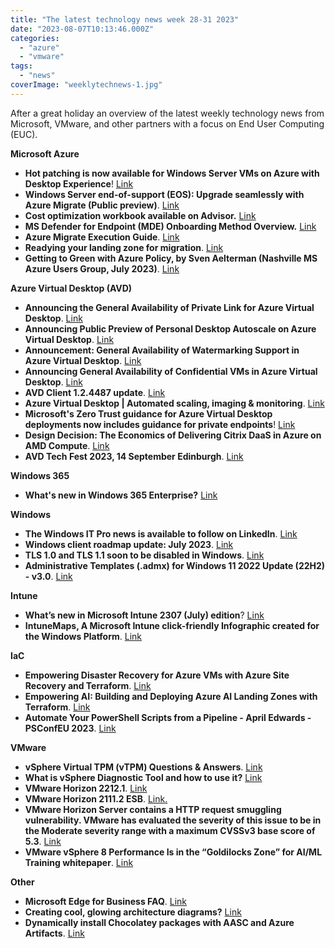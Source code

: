 ```yaml
---
title: "The latest technology news week 28-31 2023"
date: "2023-08-07T10:13:46.000Z"
categories: 
  - "azure"
  - "vmware"
tags: 
  - "news"
coverImage: "weeklytechnews-1.jpg"
---
```


After a great holiday an overview of the latest weekly technology news from Microsoft, VMware, and other partners with a focus on End User Computing (EUC).

**Microsoft Azure**

- **Hot patching is now available for Windows Server VMs on Azure with Desktop Experience**! [Link](https://techcommunity.microsoft.com/t5/windows-server-news-and-best/hotpatching-is-now-available-for-windows-server-vms-on-azure/ba-p/3875003)
- **Windows Server end-of-support (EOS): Upgrade seamlessly with Azure Migrate (Public preview)**. [Link](https://techcommunity.microsoft.com/t5/azure-migration-and/windows-server-end-of-support-eos-upgrade-seamlessly-with-azure/ba-p/3874493)
- **Cost optimization workbook available on Advisor.** [Link](https://learn.microsoft.com/en-us/azure/advisor/advisor-cost-optimization-workbook)
- **MS Defender for Endpoint (MDE) Onboarding Method Overview.** [Link](https://myronhelgering.com/mde-onboarding-method-overview/)
- **Azure Migrate Execution Guide**. [Link](https://github.com/Azure/migration)
- **Readying your landing zone for migration**. [Link](https://learn.microsoft.com/en-us/azure/cloud-adoption-framework/migrate/azure-migration-guide/ready-alz)
- **Getting to Green with Azure Policy, by Sven Aelterman (Nashville MS Azure Users Group, July 2023)**. [Link](https://www.youtube.com/watch?v=P3PRXf-IilI)

**Azure Virtual Desktop (AVD)**

- **Announcing the General Availability of Private Link for Azure Virtual Desktop**. [Link](https://techcommunity.microsoft.com/t5/azure-virtual-desktop-blog/announcing-the-general-availability-of-private-link-for-azure/ba-p/3874429)
- **Announcing Public Preview of Personal Desktop Autoscale on Azure Virtual Desktop**. [Link](https://techcommunity.microsoft.com/t5/azure-virtual-desktop-blog/announcing-public-preview-of-personal-desktop-autoscale-on-azure/ba-p/3870400)
- **Announcement: General Availability of Watermarking Support in Azure Virtual Desktop**. [Link](https://techcommunity.microsoft.com/t5/azure-virtual-desktop-blog/azure-virtual-desktop-watermarking-support/ba-p/3878912)
- **Announcing General Availability of Confidential VMs in Azure Virtual Desktop**. [Link](https://techcommunity.microsoft.com/t5/azure-virtual-desktop-blog/announcing-general-availability-of-confidential-vms-in-azure/ba-p/3857974)
- **AVD Client 1.2.4487 update**. [Link](https://learn.microsoft.com/en-us/azure/virtual-desktop/whats-new-client-windows)
- **Azure Virtual Desktop | Automated scaling, imaging & monitoring**. [Link](https://www.youtube.com/watch?v=L9j_pSBVGy4)
- **Microsoft's Zero Trust guidance for Azure Virtual Desktop deployments now includes guidance for private endpoints**! [Link](https://learn.microsoft.com/en-us/security/zero-trust/azure-infrastructure-avd)
- **Design Decision: The Economics of Delivering Citrix DaaS in Azure on AMD Compute**. [Link](https://docs.citrix.com/en-us/tech-zone/design/design-decisions/azure-amd-instance-scalability)
- **AVD Tech Fest 2023, 14 September Edinburgh**. [Link](https://www.eventbrite.com/e/avd-tech-fest-september-2023-live-in-edinburgh-registration-633878296047)

**Windows 365**

- **What's new in Windows 365 Enterprise?** [Link](https://learn.microsoft.com/en-us/windows-365/enterprise/whats-new)

**Windows**

- **The Windows IT Pro news is available to follow on LinkedIn**. [Link](https://www.linkedin.com/company/98062573/admin/feed/posts/)
- **Windows client roadmap update: July 2023**. [Link](https://techcommunity.microsoft.com/t5/windows-it-pro-blog/windows-client-roadmap-update-july-2023/ba-p/3871736)
- **TLS 1.0 and TLS 1.1 soon to be disabled in Windows**. [Link](https://techcommunity.microsoft.com/t5/windows-it-pro-blog/tls-1-0-and-tls-1-1-soon-to-be-disabled-in-windows/ba-p/3887947)
- **Administrative Templates (.admx) for Windows 11 2022 Update (22H2) - v3.0**. [Link](https://www.microsoft.com/en-us/download/details.aspx?id=105390)

**Intune**

- **What’s new in Microsoft Intune 2307 (July) edition**? [Link](https://techcommunity.microsoft.com/t5/microsoft-intune-blog/what-s-new-in-microsoft-intune-2307-july-edition/ba-p/3884051)
- **IntuneMaps, A Microsoft Intune click-friendly Infographic created for the Windows Platform**. [Link](https://intunemaps.com/)

**IaC**

- **Empowering Disaster Recovery for Azure VMs with Azure Site Recovery and Terraform**. [Link](https://techcommunity.microsoft.com/t5/azure-architecture-blog/empowering-disaster-recovery-for-azure-vms-with-azure-site/ba-p/3885378)
- **Empowering AI: Building and Deploying Azure AI Landing Zones with Terraform**. [Link](https://techcommunity.microsoft.com/t5/azure-architecture-blog/empowering-ai-building-and-deploying-azure-ai-landing-zones-with/ba-p/3891249)
- **Automate Your PowerShell Scripts from a Pipeline - April Edwards - PSConfEU 2023**. [Link](https://www.youtube.com/watch?v=2edD0akUwGQ)

**VMware**

- **vSphere Virtual TPM (vTPM) Questions & Answers**. [Link](https://core.vmware.com/vtpm-questions-answers)
- **What is vSphere Diagnostic Tool and how to use it?** [Link](https://angrysysops.com/2023/08/02/what-is-vsphere-diagnostic-tool-and-how-to-use-it/)
- **VMware Horizon 2212.1**. [Link](https://customerconnect.vmware.com/downloads/details?downloadGroup=HZ-2212-1-STD&productId=1392&rPId=108454)
- **VMware Horizon 2111.2 ESB**. [Link.](https://customerconnect.vmware.com/downloads/info/slug/desktop_end_user_computing/vmware_horizon/2111)
- **VMware Horizon Server contains a HTTP request smuggling vulnerability. VMware has evaluated the severity of this issue to be in the Moderate severity range with a maximum CVSSv3 base score of 5.3**. [Link](https://www.vmware.com/security/advisories/VMSA-2023-0017.html)
- **VMware vSphere 8 Performance Is in the “Goldilocks Zone” for AI/ML Training whitepaper**. [Link](https://www.vmware.com/content/dam/digitalmarketing/vmware/en/pdf/techpaper/performance/vmware-ml-training-and-inference-perf.pdf)

**Other**

- **Microsoft Edge for Business FAQ**. [Link](https://techcommunity.microsoft.com/t5/microsoft-edge-insider/microsoft-edge-for-business-faq/ba-p/3891837)
- **Creating cool, glowing architecture diagrams?** [Link](https://www.youtube.com/watch?v=QR-64mFqhf4)
- **Dynamically install Chocolatey packages with AASC and Azure Artifacts**. [Link](https://medium.com/@gijsreijn/dynamically-install-chocolatey-packages-with-aasc-and-azure-artifacts-aab8409da715)
